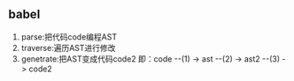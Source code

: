 

## babel
1. parse:把代码code编程AST
2. traverse:遍历AST进行修改
3. genetrate:把AST变成代码code2
即：code --(1) -> ast  --(2)  -> ast2  --(3)  -> code2